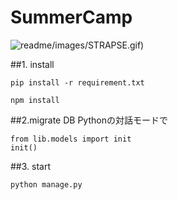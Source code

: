 # SummerCamp

![readme](https://github.com/hiraleo/summer_camp)/images/STRAPSE.gif)

##1. install

```
pip install -r requirement.txt
```

```
npm install 
```
##2.migrate DB
Pythonの対話モードで

```
from lib.models import init
init()
```
##3. start
```
python manage.py
```
